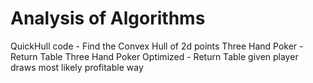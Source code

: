 # Analysis of Algorithms

QuickHull code - Find the Convex Hull of 2d points
Three Hand Poker - Return Table 
Three Hand Poker Optimized - Return Table given player draws most likely profitable way  
